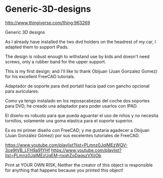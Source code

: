 # Generic-3D-designs

http://www.thingiverse.com/thing:963269

Generic 3D designs

As I already have installed the two dvd holders on the headrest of my car, I adapted them to support iPads.

The design is robust enough to withstand use by kids and doesn't need screws, only a rubber band for the upper support.

This is my first design; and I'll like to thank Obijuan (Juan Gonzalez Gomez) for his excellent FreeCAD tutorials.

Adaptador de soporte para dvd portatil hacia ipad con gancho opcional para auriculares.

Como ya tengo instalado en los reposacabezas del coche dos soportes para DVD, he creado una adaptador para poder usarlos con IPAD.

El diseño es robusto para que pueda aguantar el uso de niños y no necesita tornillos, solamente una goma elastica para el soporte superior.

Es es mi primer diseño con FreeCAD; y me gustaria agadecer a Obijuan (Juan González Gómez) por sus excelentes tutoriales de FreeCAD.

https://www.youtube.com/playlist?list=PLmnz0JqIMEzWQV-3ce9tVB_LFH9a91YHf
https://www.youtube.com/playlist?list=PLmnz0JqIMEzUqEM-nxqhZoDaqszVXijOb

Print at YOUR OWN RISK, Neither the creator of this object is responsible for anything that happens because you printed this object!
